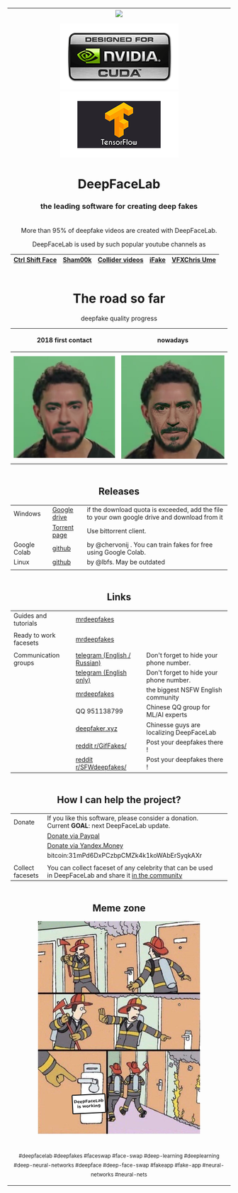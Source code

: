﻿<table align="center"><tr><td align="center" width="9999">
<img src="doc/DFL_welcome.jpg" align="center">
<p align="center"><img src="doc/logo_cuda.png"><img src="doc/logo_tensorflow.png"></p>
  
# DeepFaceLab  
### the leading software for creating deep fakes

</td></tr>
<tr><td align="center" width="9999">

More than 95% of deepfake videos are created with DeepFaceLab.

DeepFaceLab is used by such popular youtube channels as

|[Ctrl Shift Face](https://www.youtube.com/channel/UCKpH0CKltc73e4wh0_pgL3g)|[Sham00k](https://www.youtube.com/channel/UCZXbWcv7fSZFTAZV4beckyw/videos)|[Collider videos](https://www.youtube.com/watch?v=A91P2qtPT54&list=PLayt6616lBclvOprvrC8qKGCO-mAhPRux)|[iFake](https://www.youtube.com/channel/UCC0lK2Zo2BMXX-k1Ks0r7dg/videos)|[VFXChris Ume](https://www.youtube.com/channel/UCGf4OlX_aTt8DlrgiH3jN3g/videos)|
|---|---|---|---|---|

</td></tr>

<tr><td align="center" width="9999">

# The road so far

deepfake quality progress

|<p align="center">2018 first contact</p>|<p align="center">nowadays</p>|
|---|---|
|||
|<img src="doc/q_2018.jpg">|<img src="doc/q_2020.jpg">|
|||
</td></tr>


<tr><td align="center" width="9999">

## Releases


||||
|---|---|---|
|Windows|[Google drive](https://drive.google.com/open?id=1BCFK_L7lPNwMbEQ_kFPqPpDdFEOd_Dci)|if the download quota is exceeded, add the file to your own google drive and download from it|
||[Torrent page](https://rutracker.org/forum/viewtopic.php?t=5558863)|Use bittorrent client.| 
|Google Colab|[github](https://github.com/chervonij/DFL-Colab)|by @chervonij . You can train fakes for free using Google Colab.|
|Linux|[github](https://github.com/lbfs/DeepFaceLab_Linux)|by @lbfs. May be outdated|
||||

</td></tr>

<tr><td align="center" width="9999">

## Links


||||
|---|---|---|
|Guides and tutorials|[mrdeepfakes](https://mrdeepfakes.com/forums/forum-guides-and-tutorials)||
||||
|Ready to work facesets|[mrdeepfakes](https://mrdeepfakes.com/forums/forum-celebrity-facesets)||
||||
|Communication groups|[telegram (English / Russian)](https://t.me/DeepFaceLab_official)|Don't forget to hide your phone number.|
||[telegram (English only)](https://t.me/DeepFaceLab_official_en)|Don't forget to hide your phone number.|
||[mrdeepfakes](https://mrdeepfakes.com/forums/)|the biggest NSFW English community|
||QQ 951138799| Chinese QQ group for ML/AI experts||
||[deepfaker.xyz](https://www.deepfaker.xyz)|Chinesse guys are localizing DeepFaceLab|
||[reddit r/GifFakes/](https://www.reddit.com/r/GifFakes/new/)|Post your deepfakes there !|
||[reddit r/SFWdeepfakes/](https://www.reddit.com/r/SFWdeepfakes/new/)|Post your deepfakes there !|

</td></tr>

<tr><td align="center" width="9999">
  
## How I can help the project?

||||
|---|---|---|
|Donate|If you like this software, please consider a donation. Current **GOAL**: next DeepFaceLab update.||
||[Donate via Paypal](https://www.paypal.com/cgi-bin/webscr?cmd=_donations&business=lepersorium@gmail.com&lc=US&no_note=0&item_name=Support+DeepFaceLab&cn=&curency_code=USD&bn=PP-DonationsBF:btn_donateCC_LG.gif:NonHosted)
||[Donate via Yandex.Money](https://money.yandex.ru/to/41001142318065)||
||bitcoin:31mPd6DxPCzbpCMZk4k1koWAbErSyqkAXr||
||||
|Collect facesets|You can collect faceset of any celebrity that can be used in DeepFaceLab and share it [in the community](https://mrdeepfakes.com/forums/forum-celebrity-facesets)|
</td></tr>

<tr><td align="center" width="9999">
  
## Meme zone
<p align="center"><img src="doc/DeepFaceLab is working.png"></p>

</td></tr>
<tr><td align="center" width="9999">

<sub>#deepfacelab #deepfakes #faceswap #face-swap #deep-learning #deeplearning #deep-neural-networks #deepface #deep-face-swap #fakeapp #fake-app #neural-networks #neural-nets</sub>

</td></tr>
</table>
